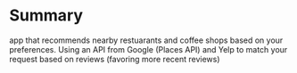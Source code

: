 # Summary
app that recommends nearby restuarants and coffee shops based on your preferences. Using an API from Google (Places API) and Yelp to match your request based on reviews (favoring more recent reviews)
